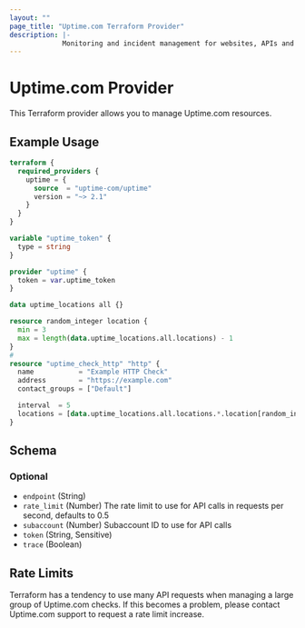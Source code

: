 ```yaml
---
layout: ""
page_title: "Uptime.com Terraform Provider"
description: |-
             Monitoring and incident management for websites, APIs and applications.
---
```


# Uptime.com Provider

This Terraform provider allows you to manage Uptime.com resources.

## Example Usage

```terraform
terraform {
  required_providers {
    uptime = {
      source  = "uptime-com/uptime"
      version = "~> 2.1"
    }
  }
}

variable "uptime_token" {
  type = string
}

provider "uptime" {
  token = var.uptime_token
}

data uptime_locations all {}

resource random_integer location {
  min = 3
  max = length(data.uptime_locations.all.locations) - 1
}
#
resource "uptime_check_http" "http" {
  name           = "Example HTTP Check"
  address        = "https://example.com"
  contact_groups = ["Default"]

  interval  = 5
  locations = [data.uptime_locations.all.locations.*.location[random_integer.location.result]]
}
```

<!-- schema generated by tfplugindocs -->
## Schema

### Optional

- `endpoint` (String)
- `rate_limit` (Number) The rate limit to use for API calls in requests per second, defaults to 0.5
- `subaccount` (Number) Subaccount ID to use for API calls
- `token` (String, Sensitive)
- `trace` (Boolean)


## Rate Limits

Terraform has a tendency to use many API requests when managing a large group of Uptime.com checks.
If this becomes a problem, please contact Uptime.com support to request a rate limit increase.

